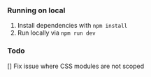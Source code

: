 ### Running on local

1. Install dependencies with `npm install`
1. Run locally via `npm run dev`

### Todo

[] Fix issue where CSS modules are not scoped
